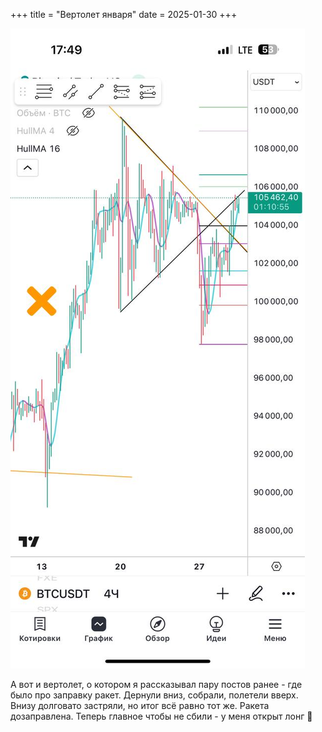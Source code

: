 +++
title = "Вертолет января"
date = 2025-01-30
+++

[![Вертолет января](/blog/16.jpg)](/blog/16.jpg)

А вот и вертолет, о котором я рассказывал пару постов ранее - где было про заправку ракет. Дернули вниз, собрали, полетели вверх. Внизу долговато застряли, но итог всё равно тот же. Ракета дозаправлена. Теперь главное чтобы не сбили - у меня открыт лонг 🙂